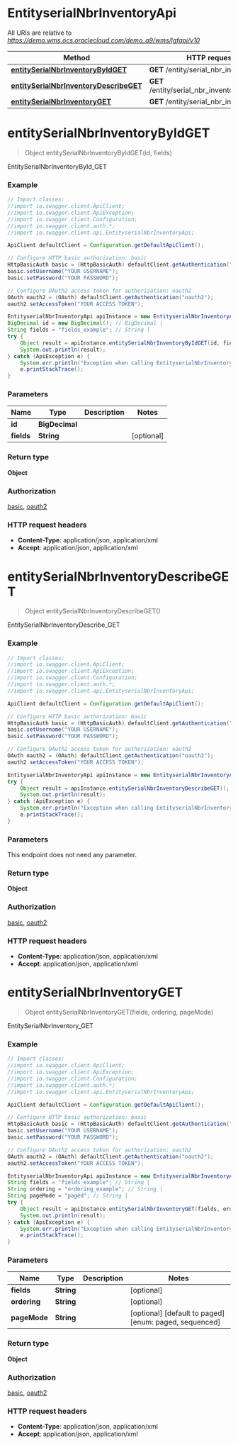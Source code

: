 # EntityserialNbrInventoryApi

All URIs are relative to *https://demo.wms.ocs.oraclecloud.com/demo_a9/wms/lgfapi/v10*

Method | HTTP request | Description
------------- | ------------- | -------------
[**entitySerialNbrInventoryByIdGET**](EntityserialNbrInventoryApi.md#entitySerialNbrInventoryByIdGET) | **GET** /entity/serial_nbr_inventory/{id} | EntitySerialNbrInventoryById_GET
[**entitySerialNbrInventoryDescribeGET**](EntityserialNbrInventoryApi.md#entitySerialNbrInventoryDescribeGET) | **GET** /entity/serial_nbr_inventory/describe | EntitySerialNbrInventoryDescribe_GET
[**entitySerialNbrInventoryGET**](EntityserialNbrInventoryApi.md#entitySerialNbrInventoryGET) | **GET** /entity/serial_nbr_inventory | EntitySerialNbrInventory_GET


<a name="entitySerialNbrInventoryByIdGET"></a>
# **entitySerialNbrInventoryByIdGET**
> Object entitySerialNbrInventoryByIdGET(id, fields)

EntitySerialNbrInventoryById_GET



### Example
```java
// Import classes:
//import io.swagger.client.ApiClient;
//import io.swagger.client.ApiException;
//import io.swagger.client.Configuration;
//import io.swagger.client.auth.*;
//import io.swagger.client.api.EntityserialNbrInventoryApi;

ApiClient defaultClient = Configuration.getDefaultApiClient();

// Configure HTTP basic authorization: basic
HttpBasicAuth basic = (HttpBasicAuth) defaultClient.getAuthentication("basic");
basic.setUsername("YOUR USERNAME");
basic.setPassword("YOUR PASSWORD");

// Configure OAuth2 access token for authorization: oauth2
OAuth oauth2 = (OAuth) defaultClient.getAuthentication("oauth2");
oauth2.setAccessToken("YOUR ACCESS TOKEN");

EntityserialNbrInventoryApi apiInstance = new EntityserialNbrInventoryApi();
BigDecimal id = new BigDecimal(); // BigDecimal | 
String fields = "fields_example"; // String | 
try {
    Object result = apiInstance.entitySerialNbrInventoryByIdGET(id, fields);
    System.out.println(result);
} catch (ApiException e) {
    System.err.println("Exception when calling EntityserialNbrInventoryApi#entitySerialNbrInventoryByIdGET");
    e.printStackTrace();
}
```

### Parameters

Name | Type | Description  | Notes
------------- | ------------- | ------------- | -------------
 **id** | **BigDecimal**|  |
 **fields** | **String**|  | [optional]

### Return type

**Object**

### Authorization

[basic](../README.md#basic), [oauth2](../README.md#oauth2)

### HTTP request headers

 - **Content-Type**: application/json, application/xml
 - **Accept**: application/json, application/xml

<a name="entitySerialNbrInventoryDescribeGET"></a>
# **entitySerialNbrInventoryDescribeGET**
> Object entitySerialNbrInventoryDescribeGET()

EntitySerialNbrInventoryDescribe_GET



### Example
```java
// Import classes:
//import io.swagger.client.ApiClient;
//import io.swagger.client.ApiException;
//import io.swagger.client.Configuration;
//import io.swagger.client.auth.*;
//import io.swagger.client.api.EntityserialNbrInventoryApi;

ApiClient defaultClient = Configuration.getDefaultApiClient();

// Configure HTTP basic authorization: basic
HttpBasicAuth basic = (HttpBasicAuth) defaultClient.getAuthentication("basic");
basic.setUsername("YOUR USERNAME");
basic.setPassword("YOUR PASSWORD");

// Configure OAuth2 access token for authorization: oauth2
OAuth oauth2 = (OAuth) defaultClient.getAuthentication("oauth2");
oauth2.setAccessToken("YOUR ACCESS TOKEN");

EntityserialNbrInventoryApi apiInstance = new EntityserialNbrInventoryApi();
try {
    Object result = apiInstance.entitySerialNbrInventoryDescribeGET();
    System.out.println(result);
} catch (ApiException e) {
    System.err.println("Exception when calling EntityserialNbrInventoryApi#entitySerialNbrInventoryDescribeGET");
    e.printStackTrace();
}
```

### Parameters
This endpoint does not need any parameter.

### Return type

**Object**

### Authorization

[basic](../README.md#basic), [oauth2](../README.md#oauth2)

### HTTP request headers

 - **Content-Type**: application/json, application/xml
 - **Accept**: application/json, application/xml

<a name="entitySerialNbrInventoryGET"></a>
# **entitySerialNbrInventoryGET**
> Object entitySerialNbrInventoryGET(fields, ordering, pageMode)

EntitySerialNbrInventory_GET



### Example
```java
// Import classes:
//import io.swagger.client.ApiClient;
//import io.swagger.client.ApiException;
//import io.swagger.client.Configuration;
//import io.swagger.client.auth.*;
//import io.swagger.client.api.EntityserialNbrInventoryApi;

ApiClient defaultClient = Configuration.getDefaultApiClient();

// Configure HTTP basic authorization: basic
HttpBasicAuth basic = (HttpBasicAuth) defaultClient.getAuthentication("basic");
basic.setUsername("YOUR USERNAME");
basic.setPassword("YOUR PASSWORD");

// Configure OAuth2 access token for authorization: oauth2
OAuth oauth2 = (OAuth) defaultClient.getAuthentication("oauth2");
oauth2.setAccessToken("YOUR ACCESS TOKEN");

EntityserialNbrInventoryApi apiInstance = new EntityserialNbrInventoryApi();
String fields = "fields_example"; // String | 
String ordering = "ordering_example"; // String | 
String pageMode = "paged"; // String | 
try {
    Object result = apiInstance.entitySerialNbrInventoryGET(fields, ordering, pageMode);
    System.out.println(result);
} catch (ApiException e) {
    System.err.println("Exception when calling EntityserialNbrInventoryApi#entitySerialNbrInventoryGET");
    e.printStackTrace();
}
```

### Parameters

Name | Type | Description  | Notes
------------- | ------------- | ------------- | -------------
 **fields** | **String**|  | [optional]
 **ordering** | **String**|  | [optional]
 **pageMode** | **String**|  | [optional] [default to paged] [enum: paged, sequenced]

### Return type

**Object**

### Authorization

[basic](../README.md#basic), [oauth2](../README.md#oauth2)

### HTTP request headers

 - **Content-Type**: application/json, application/xml
 - **Accept**: application/json, application/xml

